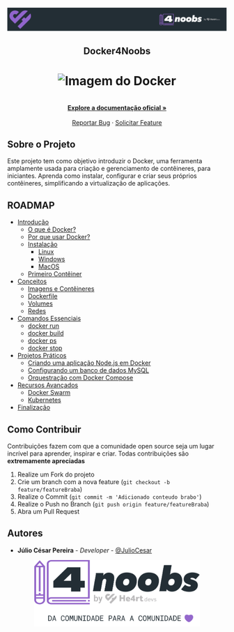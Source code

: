 
<p align="center">
  <a href="https://github.com/he4rt/4noobs" target="_blank">
    <img src="./.github/header_4noobs.svg">
  </a>
</p>
<p align="center">
  <h2 align="center">Docker4Noobs</h2>
  
  <h1 align="center"><img src="https://cdn.jsdelivr.net/gh/devicons/devicon/icons/docker/docker-original.svg" alt="Imagem do Docker" width="120"></h1>
  <p align="center">
    <br />
    <a href="https://docs.docker.com/get-started/"><strong>Explore a documentação oficial »</strong></a>
    <br />
    <br />
    <a href="https://github.com/JulioCesar-X/docker4noobs/issues">Reportar Bug</a>
    ·
    <a href="https://github.com/JulioCesar-X/docker4noobs/issues">Solicitar Feature</a>
  </p>
</p>

## Sobre o Projeto

Este projeto tem como objetivo introduzir o Docker, uma ferramenta amplamente usada para criação e gerenciamento de contêineres, para iniciantes. Aprenda como instalar, configurar e criar seus próprios contêineres, simplificando a virtualização de aplicações.


## ROADMAP

- [Introdução](#introdução)
  - [O que é Docker?](#o-que-é-docker)
  - [Por que usar Docker?](#por-que-usar-docker)
  - [Instalação](#instalação)
    - [Linux](#instalação-no-linux)
    - [Windows](#instalação-no-windows)
    - [MacOS](#instalação-no-macos)
  - [Primeiro Contêiner](#primeiro-contêiner)
- [Conceitos](#conceitos)
  - [Imagens e Contêineres](#imagens-e-contêineres)
  - [Dockerfile](#dockerfile)
  - [Volumes](#volumes)
  - [Redes](#redes)
- [Comandos Essenciais](#comandos-essenciais)
  - [docker run](#docker-run)
  - [docker build](#docker-build)
  - [docker ps](#docker-ps)
  - [docker stop](#docker-stop)
- [Projetos Práticos](#projetos-práticos)
  - [Criando uma aplicação Node.js em Docker](#criando-uma-aplicação-nodejs-em-docker)
  - [Configurando um banco de dados MySQL](#configurando-um-banco-de-dados-mysql)
  - [Orquestração com Docker Compose](#orquestração-com-docker-compose)
- [Recursos Avançados](#recursos-avançados)
  - [Docker Swarm](#docker-swarm)
  - [Kubernetes](#kubernetes)
- [Finalização](#finalização)


## Como Contribuir

Contribuições fazem com que a comunidade open source seja um lugar incrível para aprender, inspirar e criar. Todas contribuições
são **extremamente apreciadas**

1. Realize um Fork do projeto
2. Crie um branch com a nova feature (`git checkout -b feature/featureBraba`)
3. Realize o Commit (`git commit -m 'Adicionado conteudo brabo'`)
4. Realize o Push no Branch (`git push origin feature/featureBraba`)
5. Abra um Pull Request

## Autores

- **Júlio César Pereira** -  _Developer_ - [@JulioCesar](https://www.linkedin.com/in/j%C3%BAlio-c%C3%A9sar-70a533262/)


<p align="center">
  <a href="https://github.com/he4rt/4noobs" target="_blank">
    <img src="./.github/footer_4noobs.svg" width="380">
  </a>
</p>
